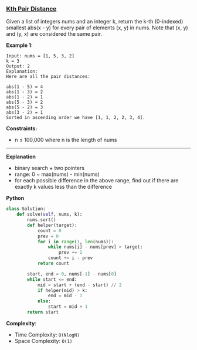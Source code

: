 ### [Kth Pair Distance](https://binarysearch.com/problems/Kth-Pair-Distance)
Given a list of integers nums and an integer k, return the k-th (0-indexed) smallest abs(x - y) for every pair of elements (x, y) in nums. Note that (x, y) and (y, x) are considered the same pair.

**Example 1:**

```
Input: nums = [1, 5, 3, 2]
k = 3
Output: 2
Explanation:
Here are all the pair distances:

abs(1 - 5) = 4
abs(1 - 3) = 2
abs(1 - 2) = 1
abs(5 - 3) = 2
abs(5 - 2) = 3
abs(3 - 2) = 1
Sorted in ascending order we have [1, 1, 2, 2, 3, 4].
```

**Constraints:**

- n ≤ 100,000 where n is the length of nums

******************************
**Explanation**
- binary search + two pointers
- range: 0 ~ max(nums) - min(nums)
- for each possible difference in the above range, find out if there are exactly k values less than the difference

**Python**

```python
class Solution:
    def solve(self, nums, k):
        nums.sort()
        def helper(target):
            count = 0
            prev = 0
            for i in range(1, len(nums)):
                while nums[i] - nums[prev] > target:
                    prev += 1
                count += i - prev
            return count

        start, end = 0, nums[-1] - nums[0]
        while start <= end:
            mid = start + (end - start) // 2
            if helper(mid) > k:
                end = mid - 1
            else:
                start = mid + 1
        return start
```

**Complexity**:

- Time Complexity: ```O(NlogN)```
- Space Complexity: ```O(1)```
